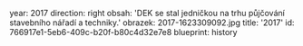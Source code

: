 year: 2017
direction: right
obsah: 'DEK se stal jedničkou na trhu půjčování stavebního nářadí a techniky.'
obrazek: 2017-1623309092.jpg
title: '2017'
id: 766917e1-5eb6-409c-b20f-b80c4d32e7e8
blueprint: history
